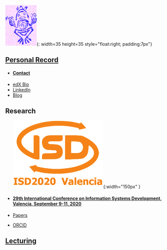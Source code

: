![Exlibris](Rana2.png){: width=35 height=35 style="float:right; padding:7px"}
## [Personal Record](http://www.upv.es/ficha-personal/fgonzal)
* #### [Contact](contact.md)
* [edX Bio](https://www.edx.org/es/bio/fernando-gonzalez-ladron-de-guevara)
* [LinkedIn](https://www.linkedin.com/in/fglguevara)
* [Blog](http://dgnd.doe.upv.es/fgonzal/)


## Research
&nbsp; &nbsp;&nbsp; &nbsp;![isd](isd_v.png){:width="150px" }     
* #### [29th International Conference on Information Systems Development, Valencia, September 9-11, 2020 ](http://isd2020.webs.upv.es)

* [Papers](https://scholar.google.com/citations?user=ZwUFeFAAAAAJ&hl=en)
* [ORCID](https://orcid.org/0000-0002-2617-1559)

## [Lecturing](cont-docentes.md)


